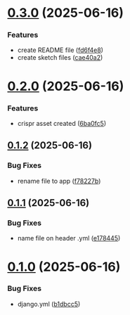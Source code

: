 # [0.3.0](https://github.com/erichm1/genaxis/compare/v0.2.0...v0.3.0) (2025-06-16)


### Features

* create README file ([fd6f4e8](https://github.com/erichm1/genaxis/commit/fd6f4e88042157eac674bf2903dcc03aab486dda))
* create sketch files ([cae40a2](https://github.com/erichm1/genaxis/commit/cae40a20959473046f43750edde3675b2bf26cfd))



# [0.2.0](https://github.com/erichm1/genaxis/compare/v0.1.2...v0.2.0) (2025-06-16)


### Features

* crispr asset created ([6ba0fc5](https://github.com/erichm1/genaxis/commit/6ba0fc560a6af936311a9994a14d73e8c5917555))



## [0.1.2](https://github.com/erichm1/genaxis/compare/v0.1.1...v0.1.2) (2025-06-16)


### Bug Fixes

* rename file to app ([f78227b](https://github.com/erichm1/genaxis/commit/f78227b5f522e24081507fa89e8180e233f1c9ef))



## [0.1.1](https://github.com/erichm1/genaxis/compare/v0.1.0...v0.1.1) (2025-06-16)


### Bug Fixes

* name file on header .yml ([e178445](https://github.com/erichm1/genaxis/commit/e178445e67ecf3760187c42eb021e70efa56baf5))



# [0.1.0](https://github.com/erichm1/genaxis/compare/b1dbcc59a25c97565849a51585e668e7a52195e0...v0.1.0) (2025-06-16)


### Bug Fixes

* django.yml ([b1dbcc5](https://github.com/erichm1/genaxis/commit/b1dbcc59a25c97565849a51585e668e7a52195e0))



